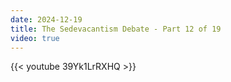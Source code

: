 ```yaml
---
date: 2024-12-19
title: The Sedevacantism Debate - Part 12 of 19
video: true
---
```



{{< youtube 39Yk1LrRXHQ >}}
